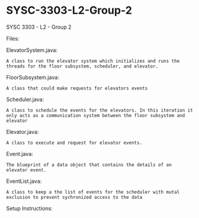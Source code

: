 # SYSC-3303-L2-Group-2
SYSC 3303 - L2 - Group 2

Files:

ElevatorSystem.java:

    A class to run the elevator system which initializes and runs the threads for the floor subsystem, scheduler, and elevator.
    
FloorSubsystem.java:

    A class that could make requests for elevators events
    
Scheduler.java:

    A class to schedule the events for the elevators. In this iteration it only acts as a communication system between the floor subsystem and elevator
    
Elevator.java:

    A class to execute and request for elevator events.
    
Event.java:

    The blueprint of a data object that contains the details of an elevator event.
    
EventList.java:

    A class to keep a the list of events for the scheduler with mutal exclusion to prevent sychronized access to the data


Setup Instructions:

